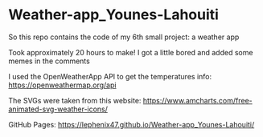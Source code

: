 # Weather-app_Younes-Lahouiti

So this repo contains the code of my 6th small project: a weather app

Took approximately 20 hours to make! I got a little bored and added some memes in the comments


I used the OpenWeatherApp API to get the temperatures info: https://openweathermap.org/api

The SVGs were taken from this website: https://www.amcharts.com/free-animated-svg-weather-icons/

GitHub Pages: https://lephenix47.github.io/Weather-app_Younes-Lahouiti/
